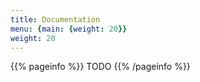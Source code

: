 ```yaml
---
title: Documentation
menu: {main: {weight: 20}}
weight: 20
---
```


{{% pageinfo %}}
TODO
{{% /pageinfo %}}

